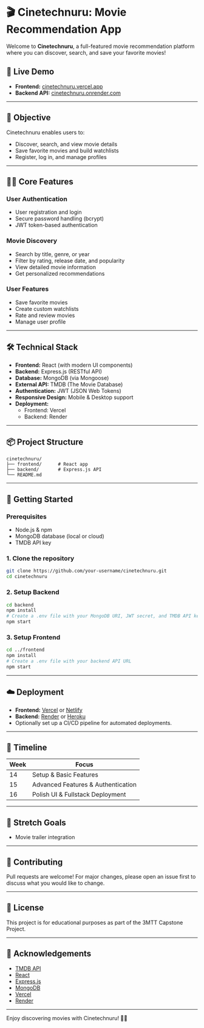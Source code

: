 # 🎬 Cinetechnuru: Movie Recommendation App

Welcome to **Cinetechnuru**, a full-featured movie recommendation platform where you can discover, search, and save your favorite movies!

## 🚀 Live Demo

- **Frontend:** [cinetechnuru.vercel.app](https://cinetechnuru.vercel.app)
- **Backend API:** [cinetechnuru.onrender.com](https://cinetechnuru.onrender.com)

---

## 📌 Objective

Cinetechnuru enables users to:

- Discover, search, and view movie details
- Save favorite movies and build watchlists
- Register, log in, and manage profiles

---

## 🧑‍💻 Core Features

### User Authentication

- User registration and login
- Secure password handling (bcrypt)
- JWT token-based authentication

### Movie Discovery

- Search by title, genre, or year
- Filter by rating, release date, and popularity
- View detailed movie information
- Get personalized recommendations

### User Features

- Save favorite movies
- Create custom watchlists
- Rate and review movies
- Manage user profile

---

## 🛠 Technical Stack

- **Frontend:** React (with modern UI components)
- **Backend:** Express.js (RESTful API)
- **Database:** MongoDB (via Mongoose)
- **External API:** TMDB (The Movie Database)
- **Authentication:** JWT (JSON Web Tokens)
- **Responsive Design:** Mobile & Desktop support
- **Deployment:**
  - Frontend: Vercel
  - Backend: Render

---

## 📦 Project Structure

```
cinetechnuru/
├── frontend/      # React app
├── backend/       # Express.js API
└── README.md
```

---

## 🏁 Getting Started

### Prerequisites

- Node.js & npm
- MongoDB database (local or cloud)
- TMDB API key

### 1. Clone the repository

```bash
git clone https://github.com/your-username/cinetechnuru.git
cd cinetechnuru
```

### 2. Setup Backend

```bash
cd backend
npm install
# Create a .env file with your MongoDB URI, JWT secret, and TMDB API key
npm start
```

### 3. Setup Frontend

```bash
cd ../frontend
npm install
# Create a .env file with your backend API URL
npm start
```

---

## ☁️ Deployment

- **Frontend:** [Vercel](https://vercel.com) or [Netlify](https://netlify.com)
- **Backend:** [Render](https://render.com) or [Heroku](https://heroku.com)
- Optionally set up a CI/CD pipeline for automated deployments.

---

## 📅 Timeline

| Week | Focus                              |
| ---- | ---------------------------------- |
| 14   | Setup & Basic Features             |
| 15   | Advanced Features & Authentication |
| 16   | Polish UI & Fullstack Deployment   |

---

## 🎯 Stretch Goals

- Movie trailer integration

---

## 🤝 Contributing

Pull requests are welcome! For major changes, please open an issue first to discuss what you would like to change.

---

## 📄 License

This project is for educational purposes as part of the 3MTT Capstone Project.

---

## 🙏 Acknowledgements

- [TMDB API](https://www.themoviedb.org/documentation/api)
- [React](https://react.dev/)
- [Express.js](https://expressjs.com/)
- [MongoDB](https://www.mongodb.com/)
- [Vercel](https://vercel.com/)
- [Render](https://render.com/)

---

Enjoy discovering movies with Cinetechnuru! 🎥🍿
